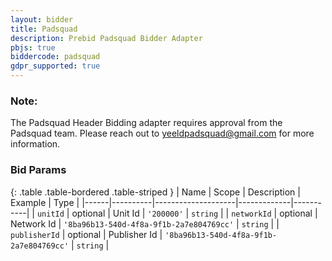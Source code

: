 ```yaml
---
layout: bidder
title: Padsquad
description: Prebid Padsquad Bidder Adapter
pbjs: true
biddercode: padsquad
gdpr_supported: true
---
```


### Note:

The Padsquad Header Bidding adapter requires approval from the Padsquad team. Please reach out to  <yeeldpadsquad@gmail.com> for more information.


### Bid Params

{: .table .table-bordered .table-striped }
| Name | Scope    | Description        | Example     | Type      |
|------|----------|--------------------|-------------|-----------|
| `unitId` | optional | Unit Id | `'200000'` | `string`  |
| `networkId` | optional | Network Id       | `'8ba96b13-540d-4f8a-9f1b-2a7e804769cc'`     | `string` |
| `publisherId` | optional | Publisher Id       | `'8ba96b13-540d-4f8a-9f1b-2a7e804769cc'`     | `string` |
